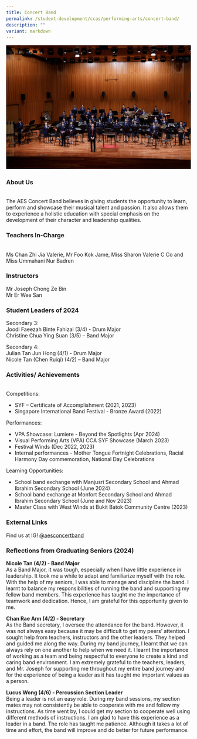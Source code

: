 ```yaml
---
title: Concert Band
permalink: /student-development/ccas/performing-arts/concert-band/
description: ""
variant: markdown
---
```

![](/images/6__SYF_2023.jpg)

### About Us
<br>
The AES Concert Band believes in giving students the opportunity to learn, perform and showcase their musical talent and passion. It also allows them to experience a holistic education with special emphasis on the development of their character and leadership qualities.
<br>

### Teachers In-Charge
<br>
Ms Chan Zhi Jia Valerie, Mr Foo Kok Jame, Miss Sharon Valerie C Co and Miss Ummahani Nur Badren
<br>

### Instructors
Mr Joseph Chong Ze Bin
<br>
Mr Er Wee San
### Student Leaders of 2024
Secondary 3:
<br>
Joodi Faeezah Binte Fahizal (3/4) - Drum Major <br>
Christine Chua Ying Suan (3/5) – Band Major


Secondary 4:
<br>
Julian Tan Jun Hong (4/1) - Drum Major <br>
Nicole Tan (Chen Ruiqi) (4/2) – Band Major

### Activities/ Achievements
<br>
Competitions: <br>

*   SYF – Certificate of Accomplishment (2021, 2023)
*   Singapore International Band Festival - Bronze Award (2022)

Performances: <br>

*   VPA Showcase: Lumiere - Beyond the Spotlights (Apr 2024)
*   Visual Performing Arts (VPA) CCA SYF Showcase (March 2023)
*   Festival Winds (Dec 2022, 2023)
*   Internal performances - Mother Tongue Fortnight Celebrations, Racial Harmony Day commemoration, National Day Celebrations

Learning Opportunities: <br>

*   School band exchange with Manjusri Secondary School and Ahmad Ibrahim Secondary School (June 2024)
*   School band exchange at Monfort Secondary School and Ahmad Ibrahim Secondary School (June and Nov 2023)
*   Master Class with West Winds at Bukit Batok Community Centre (2023)

### External Links
Find us at IG! [@aesconcertband](https://www.instagram.com/aesconcertband?igsh=MTl5eWh5dHRuaTg5Zw==)

### Reflections from Graduating Seniors (2024)

**Nicole Tan (4/2) - Band Major**<br>
As a Band Major, it was tough, especially when I have little experience in leadership. It took me a while to adapt and familiarize myself with the role. With the help of my seniors, I was able to manage and discipline the band. I learnt to balance my responsibilities of running the band and supporting my fellow band members. This experience has taught me the importance of teamwork and dedication. Hence, I am grateful for this opportunity given to me.

  

**Chan Rae Ann (4/2) - Secretary** <br>
As the Band secretary, I oversee the attendance for the band. However, it was not always easy because it may be difficult to get my peers’ attention. I sought help from teachers, instructors and the other leaders. They helped and guided me along the way. During my band journey, I learnt that we can always rely on one another to help when we need it. I learnt the importance of working as a team and being respectful to everyone to create a kind and caring band environment. I am extremely grateful to the teachers, leaders, and Mr. Joseph for supporting me throughout my entire band journey and for the experience of being a leader as it has taught me important values as a person.

**Lucus Wong (4/6) - Percussion Section Leader** <br>
Being a leader is not an easy role. During my band sessions, my section mates may not consistently be able to cooperate with me and follow my instructions. As time went by, I could get my section to cooperate well using different methods of instructions. I am glad to have this experience as a leader in a band. The role has taught me patience. Although it takes a lot of time and effort, the band will improve and do better for future performance.

